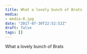 ```yaml
---
title: What a lovely bunch of Brats
media:
- media-0.jpg
date: "2017-07-30T22:52:52Z"
draft: false
tags: []
---
```

What a lovely bunch of Brats
